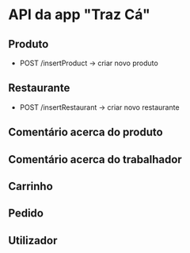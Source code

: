 # API da app "Traz Cá"
## Produto
- POST /insertProduct -> criar novo produto

## Restaurante
- POST /insertRestaurant -> criar novo restaurante

## Comentário acerca do produto


## Comentário acerca do trabalhador


## Carrinho


## Pedido


## Utilizador
